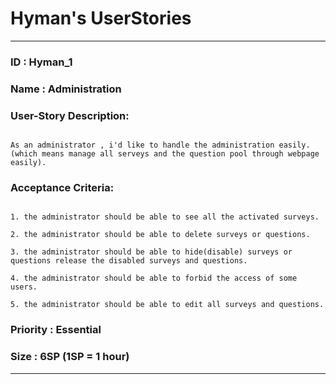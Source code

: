 # Hyman's UserStories

---

### ID : Hyman_1
### Name : Administration

### User-Story Description:
```

As an administrator , i'd like to handle the administration easily.
(which means manage all serveys and the question pool through webpage easily).

```
### Acceptance Criteria:
```

1. the administrator should be able to see all the activated surveys.

2. the administrator should be able to delete surveys or questions.

3. the administrator should be able to hide(disable) surveys or questions release the disabled surveys and questions.

4. the administrator should be able to forbid the access of some users.

5. the administrator should be able to edit all surveys and questions.

```

### Priority : Essential

### Size : 6SP (1SP = 1 hour)

---





